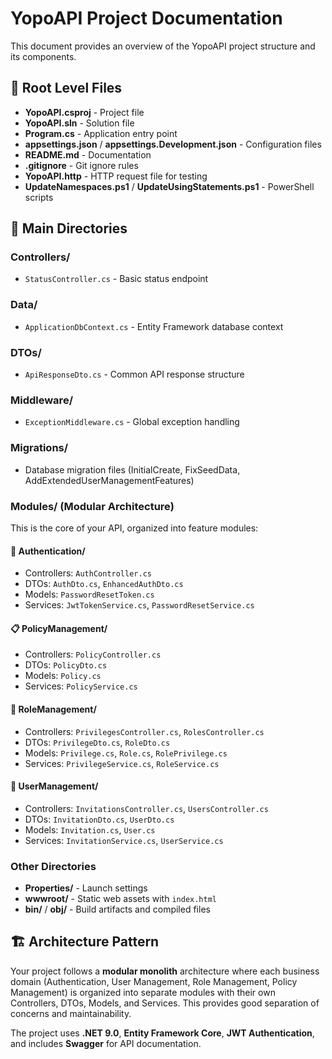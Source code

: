 # YopoAPI Project Documentation

This document provides an overview of the YopoAPI project structure and its components.

## 📁 **Root Level Files**
- **YopoAPI.csproj** - Project file
- **YopoAPI.sln** - Solution file
- **Program.cs** - Application entry point
- **appsettings.json** / **appsettings.Development.json** - Configuration files
- **README.md** - Documentation
- **.gitignore** - Git ignore rules
- **YopoAPI.http** - HTTP request file for testing
- **UpdateNamespaces.ps1** / **UpdateUsingStatements.ps1** - PowerShell scripts

## 📂 **Main Directories**

### **Controllers/**
- `StatusController.cs` - Basic status endpoint

### **Data/**
- `ApplicationDbContext.cs` - Entity Framework database context

### **DTOs/**
- `ApiResponseDto.cs` - Common API response structure

### **Middleware/**
- `ExceptionMiddleware.cs` - Global exception handling

### **Migrations/**
- Database migration files (InitialCreate, FixSeedData, AddExtendedUserManagementFeatures)

### **Modules/** (Modular Architecture)
This is the core of your API, organized into feature modules:

#### **🔐 Authentication/**
- Controllers: `AuthController.cs`
- DTOs: `AuthDto.cs`, `EnhancedAuthDto.cs`
- Models: `PasswordResetToken.cs`
- Services: `JwtTokenService.cs`, `PasswordResetService.cs`

#### **📋 PolicyManagement/**
- Controllers: `PolicyController.cs`
- DTOs: `PolicyDto.cs`
- Models: `Policy.cs`
- Services: `PolicyService.cs`

#### **🔑 RoleManagement/**
- Controllers: `PrivilegesController.cs`, `RolesController.cs`
- DTOs: `PrivilegeDto.cs`, `RoleDto.cs`
- Models: `Privilege.cs`, `Role.cs`, `RolePrivilege.cs`
- Services: `PrivilegeService.cs`, `RoleService.cs`

#### **👥 UserManagement/**
- Controllers: `InvitationsController.cs`, `UsersController.cs`
- DTOs: `InvitationDto.cs`, `UserDto.cs`
- Models: `Invitation.cs`, `User.cs`
- Services: `InvitationService.cs`, `UserService.cs`

### **Other Directories**
- **Properties/** - Launch settings
- **wwwroot/** - Static web assets with `index.html`
- **bin/** / **obj/** - Build artifacts and compiled files

## 🏗️ **Architecture Pattern**
Your project follows a **modular monolith** architecture where each business domain (Authentication, User Management, Role Management, Policy Management) is organized into separate modules with their own Controllers, DTOs, Models, and Services. This provides good separation of concerns and maintainability.

The project uses **.NET 9.0**, **Entity Framework Core**, **JWT Authentication**, and includes **Swagger** for API documentation.
